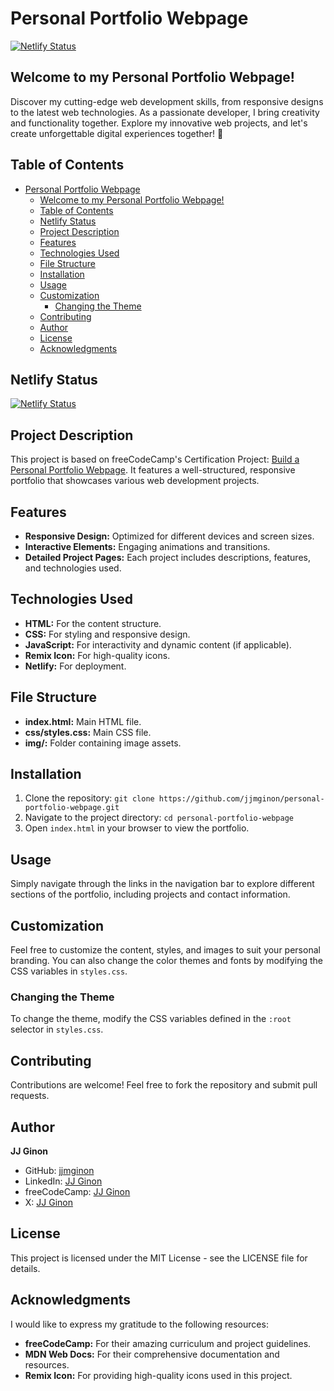 # Personal Portfolio Webpage

[![Netlify Status](https://api.netlify.com/api/v1/badges/1dc613ad-5f41-45a0-a793-2049839bbea8/deploy-status)](https://app.netlify.com/sites/portfolio-webpage-sample/deploys)

## Welcome to my Personal Portfolio Webpage!

Discover my cutting-edge web development skills, from responsive designs to the latest web technologies. As a passionate developer, I bring creativity and functionality together. Explore my innovative web projects, and let's create unforgettable digital experiences together! 🚀

## Table of Contents

- [Personal Portfolio Webpage](#personal-portfolio-webpage)
  - [Welcome to my Personal Portfolio Webpage!](#welcome-to-my-personal-portfolio-webpage)
  - [Table of Contents](#table-of-contents)
  - [Netlify Status](#netlify-status)
  - [Project Description](#project-description)
  - [Features](#features)
  - [Technologies Used](#technologies-used)
  - [File Structure](#file-structure)
  - [Installation](#installation)
  - [Usage](#usage)
  - [Customization](#customization)
    - [Changing the Theme](#changing-the-theme)
  - [Contributing](#contributing)
  - [Author](#author)
  - [License](#license)
  - [Acknowledgments](#acknowledgments)

## Netlify Status

[![Netlify Status](https://api.netlify.com/api/v1/badges/1dc613ad-5f41-45a0-a793-2049839bbea8/deploy-status)](https://app.netlify.com/sites/portfolio-webpage-sample/deploys)

## Project Description

This project is based on freeCodeCamp's Certification Project: [Build a Personal Portfolio Webpage](https://www.freecodecamp.org/learn/2022/responsive-web-design/build-a-personal-portfolio-webpage-project/build-a-personal-portfolio-webpage). It features a well-structured, responsive portfolio that showcases various web development projects.

## Features

- **Responsive Design:** Optimized for different devices and screen sizes.
- **Interactive Elements:** Engaging animations and transitions.
- **Detailed Project Pages:** Each project includes descriptions, features, and technologies used.

## Technologies Used

- **HTML:** For the content structure.
- **CSS:** For styling and responsive design.
- **JavaScript:** For interactivity and dynamic content (if applicable).
- **Remix Icon:** For high-quality icons.
- **Netlify:** For deployment.

## File Structure

- **index.html:** Main HTML file.
- **css/styles.css:** Main CSS file.
- **img/:** Folder containing image assets.

## Installation

1. Clone the repository: `git clone https://github.com/jjmginon/personal-portfolio-webpage.git`
2. Navigate to the project directory: `cd personal-portfolio-webpage`
3. Open `index.html` in your browser to view the portfolio.

## Usage

Simply navigate through the links in the navigation bar to explore different sections of the portfolio, including projects and contact information.

## Customization

Feel free to customize the content, styles, and images to suit your personal branding. You can also change the color themes and fonts by modifying the CSS variables in `styles.css`.

### Changing the Theme

To change the theme, modify the CSS variables defined in the `:root` selector in `styles.css`.

## Contributing

Contributions are welcome! Feel free to fork the repository and submit pull requests.

## Author

**JJ Ginon**

- GitHub: [jjmginon](https://github.com/jjmginon)
- LinkedIn: [JJ Ginon](https://www.linkedin.com/in/jjmginon/)
- freeCodeCamp: [JJ Ginon](https://www.freecodecamp.org/jjmginon)
- X: [JJ Ginon](https://x.com/jjmginon)

## License

This project is licensed under the MIT License - see the LICENSE file for details.

## Acknowledgments

I would like to express my gratitude to the following resources:

- **freeCodeCamp:** For their amazing curriculum and project guidelines.
- **MDN Web Docs:** For their comprehensive documentation and resources.
- **Remix Icon:** For providing high-quality icons used in this project.
